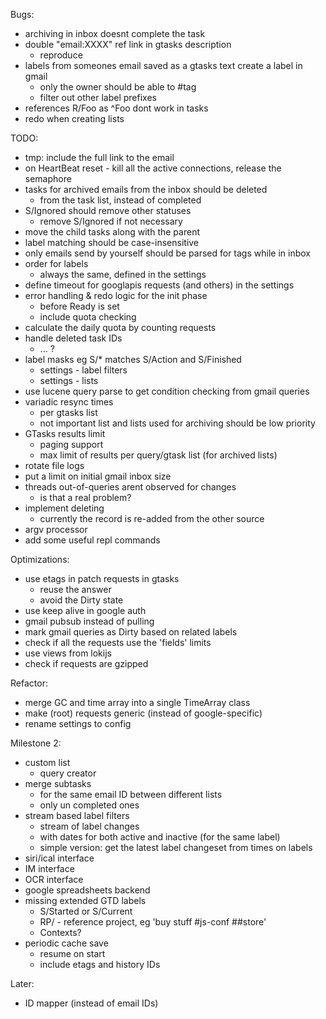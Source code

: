 Bugs:

* archiving in inbox doesnt complete the task
* double "email:XXXX" ref link in gtasks description
  * reproduce
* labels from someones email saved as a gtasks text create a label in gmail
  * only the owner should be able to #tag
  * filter out other label prefixes
* references R/Foo as ^Foo dont work in tasks
* redo when creating lists

TODO:

* tmp: include the full link to the email
* on HeartBeat reset - kill all the active connections, release the semaphore
* tasks for archived emails from the inbox should be deleted
  * from the task list, instead of completed
* S/Ignored should remove other statuses
  * remove S/Ignored if not necessary
* move the child tasks along with the parent
* label matching should be case-insensitive
* only emails send by yourself should be parsed for tags while in inbox
* order for labels
  * always the same, defined in the settings
* define timeout for googlapis requests (and others) in the settings
* error handling & redo logic for the init phase
  * before Ready is set
  * include quota checking
* calculate the daily quota by counting requests
* handle deleted task IDs
  * ... ?
* label masks eg S/\* matches S/Action and S/Finished
  * settings - label filters
  * settings - lists
* use lucene query parse to get condition checking from gmail queries
* variadic resync times
  * per gtasks list
  * not important list and lists used for archiving should be low priority
* GTasks results limit
  * paging support
  * max limit of results per query/gtask list (for archived lists)
* rotate file logs
* put a limit on initial gmail inbox size
* threads out-of-queries arent observed for changes
  * is that a real problem?
* implement deleting
  * currently the record is re-added from the other source
* argv processor
* add some useful repl commands

Optimizations:

* use etags in patch requests in gtasks
  * reuse the answer
  * avoid the Dirty state
* use keep alive in google auth
* gmail pubsub instead of pulling
* mark gmail queries as Dirty based on related labels
* check if all the requests use the 'fields' limits
* use views from lokijs
* check if requests are gzipped

Refactor:

* merge GC and time array into a single TimeArray class
* make (root) requests generic (instead of google-specific)
* rename settings to config

Milestone 2:

* custom list
  * query creator
* merge subtasks
  * for the same email ID between different lists
  * only un completed ones
* stream based label filters
  * stream of label changes
  * with dates for both active and inactive (for the same label)
  * simple version: get the latest label changeset from times on labels
* siri/ical interface
* IM interface
* OCR interface
* google spreadsheets backend
* missing extended GTD labels
  * S/Started or S/Current
  * RP/ - reference project, eg 'buy stuff #js-conf ##store'
  * Contexts?
* periodic cache save
  * resume on start
  * include etags and history IDs

Later:

* ID mapper (instead of email IDs)
